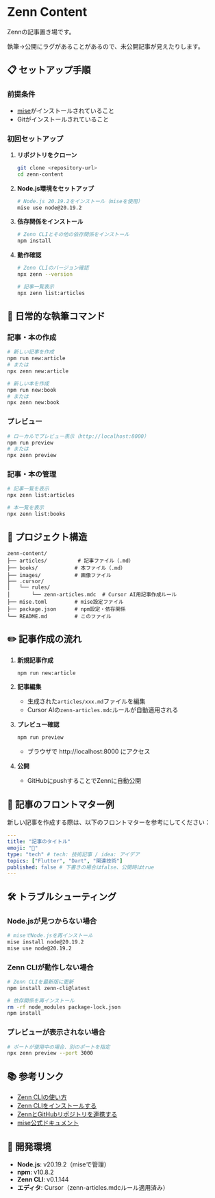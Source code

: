 # Zenn Content

Zennの記事置き場です。

執筆->公開にラグがあることがあるので、未公開記事が見えたりします。

## 📋 セットアップ手順

### 前提条件

- [mise](https://mise.jdx.dev/)がインストールされていること
- Gitがインストールされていること

### 初回セットアップ

1. **リポジトリをクローン**
   ```bash
   git clone <repository-url>
   cd zenn-content
   ```

2. **Node.js環境をセットアップ**
   ```bash
   # Node.js 20.19.2をインストール（miseを使用）
   mise use node@20.19.2
   ```

3. **依存関係をインストール**
   ```bash
   # Zenn CLIとその他の依存関係をインストール
   npm install
   ```

4. **動作確認**
   ```bash
   # Zenn CLIのバージョン確認
   npx zenn --version
   
   # 記事一覧表示
   npx zenn list:articles
   ```

## 🚀 日常的な執筆コマンド

### 記事・本の作成

```bash
# 新しい記事を作成
npm run new:article
# または
npx zenn new:article

# 新しい本を作成
npm run new:book
# または
npx zenn new:book
```

### プレビュー

```bash
# ローカルでプレビュー表示（http://localhost:8000）
npm run preview
# または
npx zenn preview
```

### 記事・本の管理

```bash
# 記事一覧を表示
npx zenn list:articles

# 本一覧を表示
npx zenn list:books
```

## 📁 プロジェクト構造

```
zenn-content/
├── articles/          # 記事ファイル（.md）
├── books/            # 本ファイル（.md）
├── images/           # 画像ファイル
├── .cursor/
│   └── rules/
│       └── zenn-articles.mdc  # Cursor AI用記事作成ルール
├── mise.toml         # mise設定ファイル
├── package.json      # npm設定・依存関係
└── README.md         # このファイル
```

## ✏️ 記事作成の流れ

1. **新規記事作成**
   ```bash
   npm run new:article
   ```

2. **記事編集**
   - 生成された`articles/xxx.md`ファイルを編集
   - Cursor AIの`zenn-articles.mdc`ルールが自動適用される

3. **プレビュー確認**
   ```bash
   npm run preview
   ```
   - ブラウザで http://localhost:8000 にアクセス

4. **公開**
   - GitHubにpushすることでZennに自動公開

## 📝 記事のフロントマター例

新しい記事を作成する際は、以下のフロントマターを参考にしてください：

```yaml
---
title: "記事のタイトル"
emoji: "🐙"
type: "tech" # tech: 技術記事 / idea: アイデア
topics: ["Flutter", "Dart", "関連技術"]
published: false # 下書きの場合はfalse、公開時はtrue
---
```

## 🛠️ トラブルシューティング

### Node.jsが見つからない場合

```bash
# miseでNode.jsを再インストール
mise install node@20.19.2
mise use node@20.19.2
```

### Zenn CLIが動作しない場合

```bash
# Zenn CLIを最新版に更新
npm install zenn-cli@latest

# 依存関係を再インストール
rm -rf node_modules package-lock.json
npm install
```

### プレビューが表示されない場合

```bash
# ポートが使用中の場合、別のポートを指定
npx zenn preview --port 3000
```

## 📚 参考リンク

- [Zenn CLIの使い方](https://zenn.dev/zenn/articles/zenn-cli-guide)
- [Zenn CLIをインストールする](https://zenn.dev/zenn/articles/install-zenn-cli)
- [ZennとGitHubリポジトリを連携する](https://zenn.dev/zenn/articles/connect-to-github)
- [mise公式ドキュメント](https://mise.jdx.dev/)

## 🔧 開発環境

- **Node.js**: v20.19.2（miseで管理）
- **npm**: v10.8.2
- **Zenn CLI**: v0.1.144
- **エディタ**: Cursor（zenn-articles.mdcルール適用済み）
